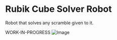 # Rubik Cube Solver Robot
Robot that solves any scramble given to it.

WORK-IN-PROGRESS
![Image](https://user-images.githubusercontent.com/48212096/140772096-749fb196-8c32-43e2-9fe0-f88561fa48ba.png)
